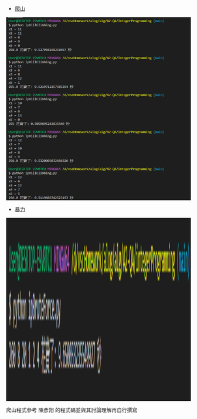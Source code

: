 * [爬山](https://github.com/owen4096/alg111a/blob/main/A2-QA/integerProgramming/ipHillClimbing.py)
<img src="https://github.com/owen4096/alg111a/blob/main/A2-QA/integerProgramming/%E5%9F%B7%E8%A1%8C%E7%B5%90%E6%9E%9C-%E7%88%AC%E5%B1%B1.png" width="800" height="500"  align=center /> 

* [暴力](https://github.com/owen4096/alg111a/blob/main/A2-QA/integerProgramming/ipBruteForce.py)
<img src="https://github.com/owen4096/alg111a/blob/main/A2-QA/integerProgramming/%E5%9F%B7%E8%A1%8C%E7%B5%90%E6%9E%9C-%E6%9A%B4%E5%8A%9B.png" width="800" height="500"  align=center /> 

爬山程式參考 陳彥翔 的程式碼並與其討論理解再自行撰寫